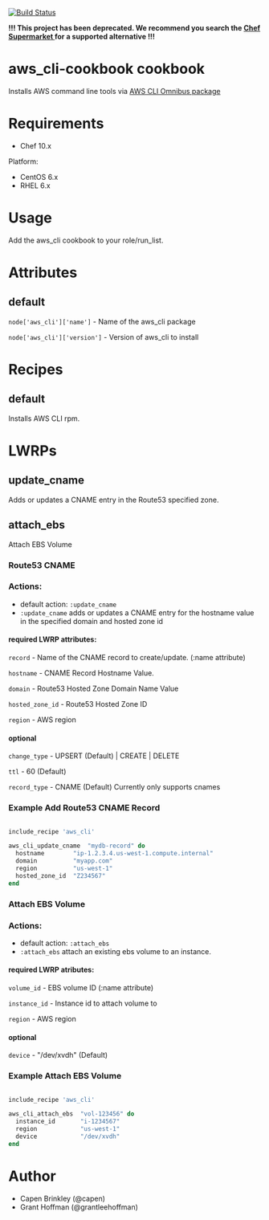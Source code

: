 [![Build Status](https://secure.travis-ci.org/intuit/aws_cli-cookbook.png)](http://travis-ci.org/intuit/aws_cli-cookbook)

**!!! This project has been deprecated.  We recommend you search the [Chef Supermarket ](https://supermarket.chef.io/) for a supported alternative !!!**

# aws_cli-cookbook cookbook
Installs AWS command line tools via [AWS CLI Omnibus package](https://github.com/intuit/omnibus-aws_cli)

# Requirements
* Chef 10.x

Platform:
* CentOS 6.x
* RHEL 6.x

# Usage
Add the aws_cli cookbook to your role/run_list.

# Attributes
## default
`node['aws_cli']['name']`    - Name of the aws_cli package

`node['aws_cli']['version']` - Version of aws_cli to install

# Recipes
## default
Installs AWS CLI rpm.


# LWRPs
## update_cname
Adds or updates a CNAME entry in the Route53 specified zone.
## attach_ebs
Attach EBS Volume


### Route53 CNAME
### Actions:
- default action: `:update_cname`
- `:update_cname` adds or updates a CNAME entry for the hostname value in the specified domain and hosted zone id


#### required LWRP attributes:

`record`            - Name of the CNAME record to create/update. (:name attribute)

`hostname`          - CNAME Record Hostname Value.

`domain`            - Route53 Hosted Zone Domain Name Value

`hosted_zone_id`    - Route53 Hosted Zone ID

`region`            - AWS region

#### optional

`change_type`       - UPSERT (Default) | CREATE | DELETE

`ttl`               - 60 (Default)

`record_type`       - CNAME (Default) Currently only supports cnames


### Example Add Route53 CNAME Record
```ruby

include_recipe 'aws_cli'

aws_cli_update_cname  "mydb-record" do
  hostname        "ip-1.2.3.4.us-west-1.compute.internal"
  domain          "myapp.com"
  region          "us-west-1"
  hosted_zone_id  "Z234567"
end

```

### Attach EBS Volume
### Actions:
- default action: `:attach_ebs`
- `:attach_ebs` attach an existing ebs volume to an instance.

#### required LWRP atributes:

`volume_id`         - EBS volume ID (:name attribute)

`instance_id`       - Instance id to attach volume to 

`region`            - AWS region

#### optional

`device`            -  "/dev/xvdh" (Default)


### Example Attach EBS Volume
```ruby

include_recipe 'aws_cli'

aws_cli_attach_ebs  "vol-123456" do
  instance_id       "i-1234567"
  region            "us-west-1"
  device            "/dev/xvdh"
end

```

# Author
* Capen Brinkley (@capen)
* Grant Hoffman (@grantleehoffman)

